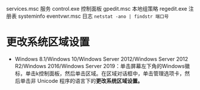 services.msc 服务
control.exe 控制面板
gpedit.msc  本地组策略
regedit.exe 注册表
systeminfo
eventvwr.msc 日志
`netstat -ano | findstr 端口号`

# **更改系统区域设置**
*   Windows 8.1/Windows 10/Windows Server 2012/Windows Server 2012 R2/Windows 2016/Windows Server 2019：单击屏幕左下角的Windows徽标，单击k控制面板，然后单击区域。在区域对话框中，单击管理选项卡，然后单击非 Unicode 程序的语言下的**更改系统区域设置。**
